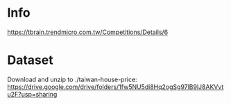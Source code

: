 # Info
https://tbrain.trendmicro.com.tw/Competitions/Details/6

# Dataset
Download and unzip to ./taiwan-house-price:
https://drive.google.com/drive/folders/1fw5NU5di8Hq2ogSg97lB9lJ8AKVvtu2F?usp=sharing
